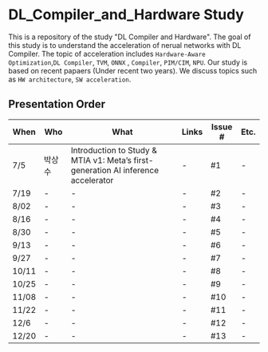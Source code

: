 # DL_Compiler_and_Hardware Study

This is a repository of the study "DL Compiler and Hardware". The goal of this study is to understand the acceleration of nerual networks with DL Compiler. The topic of acceleration includes `Hardware-Aware Optimization`,`DL Compiler`, `TVM`, `ONNX` , `Compiler`, `PIM/CIM`, `NPU`. Our study is based on recent papaers (Under recent two years). We discuss topics such as `HW architecture`, `SW acceleration`.


## Presentation Order
When |  Who  | What | Links | Issue # | Etc.
---- | --------- | ----------------------------------------- | ----------------------- | --------------------- | ----
7/5 | 박상수 | Introduction to Study & MTIA v1: Meta’s first-generation AI inference accelerator | - | #1 | -
7/19 | - | - | - | #2 | -
8/02 | - | - | - | #3 | -
8/16 | - | - | - | #4 | -
8/30 | - | - | - | #5 | -
9/13 | - | - | - | #6 | -
9/27 | - | - | - | #7 | -
10/11 | - | - | - | #8 | -
10/25 |  - | - | - | #9 | -
11/08 | - | - | - | #10 | -
11/22 | - | - | - | #11 | -
12/6 | - | - | - | #12 | -
12/20 | - | - | - | #13 | -
